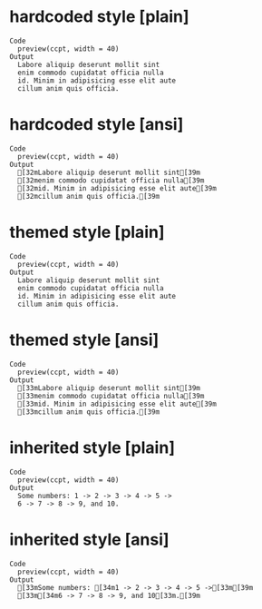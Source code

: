 # hardcoded style [plain]

    Code
      preview(ccpt, width = 40)
    Output
      Labore aliquip deserunt mollit sint     
      enim commodo cupidatat officia nulla    
      id. Minim in adipisicing esse elit aute 
      cillum anim quis officia.               

# hardcoded style [ansi]

    Code
      preview(ccpt, width = 40)
    Output
      [32mLabore aliquip deserunt mollit sint[39m     
      [32menim commodo cupidatat officia nulla[39m    
      [32mid. Minim in adipisicing esse elit aute[39m 
      [32mcillum anim quis officia.[39m               

# themed style [plain]

    Code
      preview(ccpt, width = 40)
    Output
      Labore aliquip deserunt mollit sint     
      enim commodo cupidatat officia nulla    
      id. Minim in adipisicing esse elit aute 
      cillum anim quis officia.               

# themed style [ansi]

    Code
      preview(ccpt, width = 40)
    Output
      [33mLabore aliquip deserunt mollit sint[39m     
      [33menim commodo cupidatat officia nulla[39m    
      [33mid. Minim in adipisicing esse elit aute[39m 
      [33mcillum anim quis officia.[39m               

# inherited style [plain]

    Code
      preview(ccpt, width = 40)
    Output
      Some numbers: 1 -> 2 -> 3 -> 4 -> 5 ->  
      6 -> 7 -> 8 -> 9, and 10.               

# inherited style [ansi]

    Code
      preview(ccpt, width = 40)
    Output
      [33mSome numbers: [34m1 -> 2 -> 3 -> 4 -> 5 ->[33m[39m  
      [33m[34m6 -> 7 -> 8 -> 9, and 10[33m.[39m               

